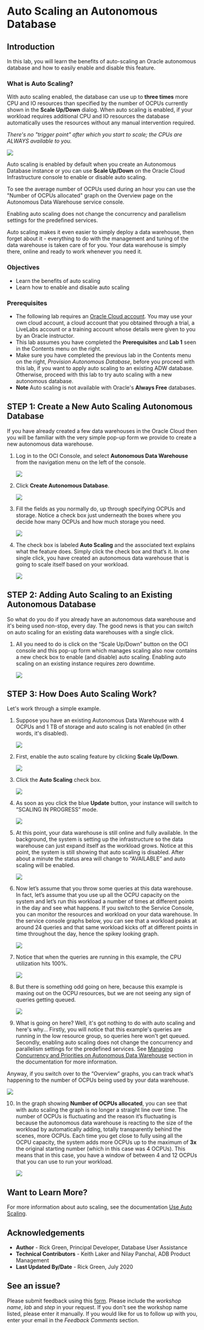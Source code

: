 # Auto Scaling an Autonomous Database

## **Introduction**

In this lab, you will learn the benefits of auto-scaling an Oracle autonomous database and how to easily enable and disable this feature.

### What is Auto Scaling?

With auto scaling enabled, the database can use up to **three times** more CPU and IO resources than specified by the number of OCPUs currently shown in the **Scale Up/Down** dialog. When auto scaling is enabled, if your workload requires additional CPU and IO resources the database automatically uses the resources without any manual intervention required.

*There's no "trigger point" after which you start to scale; the CPUs are ALWAYS available to you.*

![](./images/auto-scaling-symbol.jpg " ")

Auto scaling is enabled by default when you create an Autonomous Database instance or you can use **Scale Up/Down** on the Oracle Cloud Infrastructure console to enable or disable auto scaling.

To see the average number of OCPUs used during an hour you can use the "Number of OCPUs allocated" graph on the Overview page on the Autonomous Data Warehouse service console.

Enabling auto scaling does not change the concurrency and parallelism settings for the predefined services.

Auto scaling makes it even easier to simply deploy a data warehouse, then forget about it - everything to do with the management and tuning of the data warehouse is taken care of for you. Your data warehouse is simply there, online and ready to work whenever you need it.

### Objectives

-   Learn the benefits of auto scaling
-   Learn how to enable and disable auto scaling

### Prerequisites

- The following lab requires an <a href="https://www.oracle.com/cloud/free/" target="\_blank">Oracle Cloud account</a>. You may use your own cloud account, a cloud account that you obtained through a trial, a LiveLabs account or a training account whose details were given to you by an Oracle instructor.
- This lab assumes you have completed the **Prerequisites** and **Lab 1** seen in the Contents menu on the right.
- Make sure you have completed the previous lab in the Contents menu on the right, *Provision Autonomous Database*, before you proceed with this lab, if you want to apply auto scaling to an existing ADW database. Otherwise, proceed with this lab to try auto scaling with a new autonomous database.
- **Note** Auto scaling is not available with Oracle's **Always Free** databases.

## **STEP 1**: Create a New Auto Scaling Autonomous Database

If you have already created a few data warehouses in the Oracle Cloud then you will be familiar with the very simple pop-up form we provide to create a new autonomous data warehouse.

1.  Log in to the OCI Console, and select **Autonomous Data Warehouse** from the navigation menu on the left of the console.

    ![](images/select-autonomous-data-warehouse.png " ")

2.  Click **Create Autonomous Database**.

    ![](images/click-create-autonomous-database.png " ")

3.  Fill the fields as you normally do, up through specifying OCPUs and storage. Notice a check box just underneath the boxes where you decide how many OCPUs and how much storage you need.

    ![](./images/auto-scaling-field.jpg " ")

4. The check box is labeled **Auto Scaling** and the associated text explains what the feature does. Simply click the check box and that’s it. In one single click, you have created an autonomous data warehouse that is going to scale itself based on your workload.

    ![](./images/click-scale-up-down-button.jpg " ")

## **STEP 2**: Adding Auto Scaling to an Existing Autonomous Database

So what do you do if you already have an autonomous data warehouse and it's being used non-stop, every day. The good news is that you can switch on auto scaling for an existing data warehouses with a single click.

1.  All you need to do is click on the “Scale Up/Down” button on the OCI console and this pop-up form which manages scaling also now contains a new check box to enable (and disable) auto scaling. Enabling auto scaling on an existing instance requires zero downtime.

    ![](./images/existing-scaling-not-enabled.jpg " ")

## **STEP 3**: How Does Auto Scaling Work?

Let's work through a simple example.

1. Suppose you have an existing Autonomous Data Warehouse with 4 OCPUs and 1 TB of storage and auto scaling is not enabled (in other words, it's disabled).

    ![](./images/suppose-disabled.jpeg " ")

2. First, enable the auto scaling feature by clicking **Scale Up/Down**.

    ![](./images/first-step-enable-auto-scaling.jpg " ")

3. Click the **Auto Scaling** check box.

    ![](./images/suppose-click-auto-scaling-checkbox.jpg " ")

4. As soon as you click the blue **Update** button, your instance will switch to “SCALING IN PROGRESS” mode.

    ![](./images/scaling-in-progress.jpeg " ")

5. At this point, your data warehouse is still online and fully available. In the background, the system is setting up the infrastructure so the data warehouse can just expand itself as the workload grows. Notice at this point, the system is still showing that auto scaling is disabled. After about a minute the status area will change to “AVAILABLE” and auto scaling will be enabled.

    ![](./images/status-available.jpg " ")

6. Now let’s assume that you throw some queries at this data warehouse. In fact, let’s assume that you use up all the OCPU capacity on the system and let’s run this workload a number of times at different points in the day and see what happens. If you switch to the Service Console, you can monitor the resources and workload on your data warehouse. In the service console graphs below, you can see that a workload peaks at around 24 queries and that same workload kicks off at different points in time throughout the day, hence the spikey looking graph.

    ![](./images/switch-to-service-console.jpg " ")

7. Notice that when the queries are running in this example, the CPU utilization hits 100%.

    ![](./images/utilization-hits-100-percent.jpeg " ")

8. But there is something odd going on here, because this example is maxing out on the OCPU resources, but we are not seeing any sign of queries getting queued.

    ![](./images/something-odd.jpeg " ")

 9. What is going on here? Well, it's got nothing to do with auto scaling and here's why... Firstly, you will notice that this example's queries are running in the low resource group, so queries here won't get queued. Secondly, enabling auto scaling does not change the concurrency and parallelism settings for the predefined services. See [Managing Concurrency and Priorities on Autonomous Data Warehouse](https://docs.oracle.com/en/cloud/paas/autonomous-data-warehouse-cloud/user/manage-service.html#GUID-759EFFFA-9FAC-4439-B47F-281E470E01DE) section in the documentation for more information.

 Anyway, if you switch over to the “Overview” graphs, you can track what’s happening to the number of OCPUs being used by your data warehouse.

  ![](./images/what-is-going-on.jpeg " ")

10. In the graph showing **Number of OCPUs allocated**, you can see that with auto scaling the graph is no longer a straight line over time. The number of OCPUs is fluctuating and the reason it’s fluctuating is because the autonomous data warehouse is reacting to the size of the workload by automatically adding, totally transparently behind the scenes, more OCPUs. Each time you get close to fully using all the OCPU capacity, the system adds more OCPUs up to the maximum of **3x** the original starting number (which in this case was 4 OCPUs). This means that in this case, you have a window of between 4 and 12 OCPUs that you can use to run your workload.  

    ![](./images/number-of-ocpus-allocated.jpeg " ")

## Want to Learn More?

For more information about auto scaling, see the documentation [Use Auto Scaling](https://docs.oracle.com/en/cloud/paas/autonomous-data-warehouse-cloud/user/autonomous-auto-scale.html#GUID-27FAB1C1-B09F-4A7A-9FB9-5CB8110F7141).

## **Acknowledgements**

- **Author** - Rick Green, Principal Developer, Database User Assistance
- **Technical Contributors** - Keith Laker and Nilay Panchal, ADB Product Management
- **Last Updated By/Date** - Rick Green, July 2020

## See an issue?
Please submit feedback using this [form](https://apexapps.oracle.com/pls/apex/f?p=133:1:::::P1_FEEDBACK:1). Please include the *workshop name*, *lab* and *step* in your request.  If you don't see the workshop name listed, please enter it manually. If you would like for us to follow up with you, enter your email in the *Feedback Comments* section.
